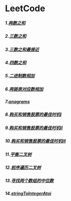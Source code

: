 # LeetCode
##### 1.[两数之和](https://github.com/Spr1nt0a0/LeetCode/tree/master/%E4%B8%A4%E6%95%B0%E4%B9%8B%E5%92%8C)
##### 2.[三数之和](https://github.com/Spr1nt0a0/LeetCode/tree/master/%E4%B8%89%E6%95%B0%E4%B9%8B%E5%92%8C)
##### 3.[三数之和最接近](https://github.com/Spr1nt0a0/LeetCode/tree/master/%E4%B8%89%E6%95%B0%E4%B9%8B%E5%92%8C%E6%9C%80%E6%8E%A5%E8%BF%91)
##### 4.[四数之和](https://github.com/Spr1nt0a0/LeetCode/tree/master/%E5%9B%9B%E6%95%B0%E4%B9%8B%E5%92%8C)
##### 5.[二进制数相加](https://github.com/Spr1nt0a0/LeetCode/tree/master/%E4%BA%8C%E8%BF%9B%E5%88%B6%E6%95%B0%E7%9B%B8%E5%8A%A0)
##### 6.[两链表对应数相加](https://github.com/Spr1nt0a0/LeetCode/tree/master/%E4%B8%A4%E4%B8%AA%E6%95%B0%E7%9B%B8%E5%8A%A0)
##### 7.[anagrams](https://github.com/Spr1nt0a0/LeetCode/tree/master/anagrams)
##### 8.[购买和销售股票的最佳时机I](https://github.com/Spr1nt0a0/LeetCode/tree/master/%E8%B4%AD%E4%B9%B0%E5%92%8C%E9%94%80%E5%94%AE%E8%82%A1%E7%A5%A8%E7%9A%84%E6%9C%80%E4%BD%B3%E6%97%B6%E6%9C%9FI)
##### 9.[购买和销售股票的最佳时机II](https://github.com/Spr1nt0a0/LeetCode/tree/master/%E8%B4%AD%E4%B9%B0%E5%92%8C%E9%94%80%E5%94%AE%E8%82%A1%E7%A5%A8%E7%9A%84%E6%9C%80%E4%BD%B3%E6%97%B6%E6%9C%9FII)
##### 10.[购买和销售股票的最佳时机III](https://github.com/Spr1nt0a0/LeetCode/tree/master/%E8%B4%AD%E4%B9%B0%E5%92%8C%E9%94%80%E5%94%AE%E8%82%A1%E7%A5%A8%E7%9A%84%E6%9C%80%E4%BD%B3%E6%97%B6%E6%9C%BAIII)
##### 11.[平衡二叉树](https://github.com/Spr1nt0a0/LeetCode/tree/master/%E5%B9%B3%E8%A1%A1%E4%BA%8C%E5%8F%89%E6%A0%91)
##### 12.[前序遍历二叉树](https://github.com/Spr1nt0a0/LeetCode/tree/master/%E5%89%8D%E5%BA%8F%E9%81%8D%E5%8E%86%E4%BA%8C%E5%8F%89%E6%A0%91)
##### 13.[寻找两个数组的中位数](https://github.com/Spr1nt0a0/LeetCode/blob/master/%E5%AF%BB%E6%89%BE%E4%B8%A4%E4%B8%AA%E6%95%B0%E7%BB%84%E7%9A%84%E4%B8%AD%E4%BD%8D%E6%95%B0/median%20of%20two%20sorted%20arrays/median%20of%20two%20sorted%20arrays/median%20of%20two%20sorted%20arrays.cpp)
##### 14.[stringToIntegerAtoi](https://github.com/Spr1nt0a0/LeetCode/blob/master/stringToIntegerAtoi/stringToIntegerAtoi/stringToIntegerAtoi.cpp)
